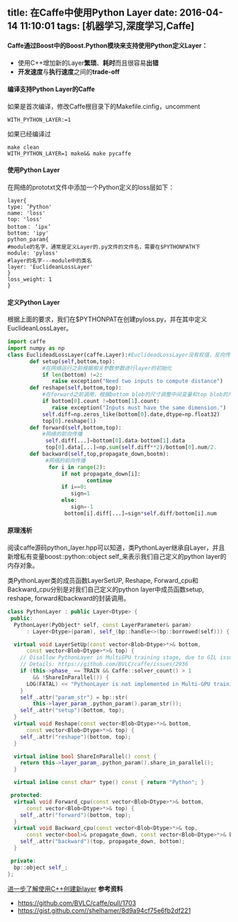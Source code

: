 title: 在Caffe中使用Python Layer
date: 2016-04-14 11:10:01
tags: [机器学习,深度学习,Caffe]
---

#### Caffe通过Boost中的Boost.Python模块来支持使用Python定义Layer：

* 使用C++增加新的Layer**繁琐**、**耗时**而且很容易**出错**
* **开发速度**与**执行速度**之间的**trade-off**


#### 编译支持Python Layer的Caffe

如果是首次编译，修改Caffe根目录下的Makefile.cinfig，uncomment
```
WITH_PYTHON_LAYER:=1
```
 如果已经编译过
```
make clean
WITH_PYTHON_LAYER=1 make&& make pycaffe
```

#### 使用Python Layer
在网络的prototxt文件中添加一个Python定义的loss层如下：
```
layer{
type: ’Python'
name: 'loss'
top: 'loss'
bottom： ‘ipx’
bottom: 'ipy'
python_param{
#module的名字，通常是定义Layer的.py文件的文件名，需要在$PYTHONPATH下
module: 'pyloss'
#layer的名字---module中的类名
layer: 'EuclideanLossLayer'
}
loss_weight: 1
}
```

#### 定义Python Layer
根据上面的要求，我们在$PYTHONPAT在创建pyloss.py，并在其中定义EuclideanLossLayer。
```Python
import caffe
import numpy as np
class EuclideadLossLayer(caffe.Layer):#EuclideadLossLayer没有权值，反向传播过程中不需要进行权值的更新。如果需要定义需要更新自身权值的层，最好还是使用C++
       def setup(self,bottom,top):
           #在网络运行之前根据相关参数参数进行layer的初始化
           if len(bottom) !=2:
              raise exception("Need two inputs to compute distance")
       def reshape(self,bottom,top):
           #在forward之前调用，根据bottom blob的尺寸调整中间变量和top blob的尺寸
           if bottom[0].count !=bottom[1].count:
              raise exception("Inputs must have the same dimension.")
           self.diff=np.zeros_like(bottom[0].date,dtype=np.float32)
           top[0].reshape(1)
       def forward(self,bottom,top):
           #网络的前向传播
            self.diff[...]=bottom[0].data-bottom[1].data
            top[0].data[...]=np.sum(self.diff**2)/bottom[0].num/2.
       def backward(self,top,propagate_down,bootm):
            #网络的前向传播
             for i in range(2):
                 if not propagate_down[i]:
                         continue
                 if i==0:
                    sign=1
                 else:
                    sign=-1
                  bottom[i].diff[...]=sign*self.diff/bottom[i].num

```
#### 原理浅析
阅读caffe源码python_layer.hpp可以知道，类PythonLayer继承自Layer，并且新增私有变量boost::python::object self_来表示我们自己定义的python layer的内存对象。

类PythonLayer类的成员函数LayerSetUP, Reshape, Forward_cpu和Backward_cpu分别是对我们自己定义的python layer中成员函数setup, reshape, forward和backward的封装调用。
```C++
class PythonLayer : public Layer<Dtype> {
 public:
  PythonLayer(PyObject* self, const LayerParameter& param)
      : Layer<Dtype>(param), self_(bp::handle<>(bp::borrowed(self))) { }

  virtual void LayerSetUp(const vector<Blob<Dtype>*>& bottom,
      const vector<Blob<Dtype>*>& top) {
    // Disallow PythonLayer in MultiGPU training stage, due to GIL issues
    // Details: https://github.com/BVLC/caffe/issues/2936
    if (this->phase_ == TRAIN && Caffe::solver_count() > 1
        && !ShareInParallel()) {
      LOG(FATAL) << "PythonLayer is not implemented in Multi-GPU training";
    }
    self_.attr("param_str") = bp::str(
        this->layer_param_.python_param().param_str());
    self_.attr("setup")(bottom, top);
  }
  virtual void Reshape(const vector<Blob<Dtype>*>& bottom,
      const vector<Blob<Dtype>*>& top) {
    self_.attr("reshape")(bottom, top);
  }

  virtual inline bool ShareInParallel() const {
    return this->layer_param_.python_param().share_in_parallel();
  }

  virtual inline const char* type() const { return "Python"; }

 protected:
  virtual void Forward_cpu(const vector<Blob<Dtype>*>& bottom,
      const vector<Blob<Dtype>*>& top) {
    self_.attr("forward")(bottom, top);
  }
  virtual void Backward_cpu(const vector<Blob<Dtype>*>& top,
      const vector<bool>& propagate_down, const vector<Blob<Dtype>*>& bottom) {
    self_.attr("backward")(top, propagate_down, bottom);
  }

 private:
  bp::object self_;
};

```

[进一步了解使用C++创建新layer](http://chrischoy.github.io/research/making-caffe-layer/)
**参考资料**

* https://github.com/BVLC/caffe/pull/1703
* https://gist.github.com//shelhamer/8d9a94cf75e6fb2df221
